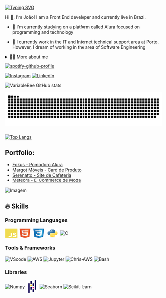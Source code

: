 [![Typing SVG](https://readme-typing-svg.herokuapp.com?font=Edu+TAS+Beginner&pause=1000&color=40A578&random=false&width=435&lines=%E2%9C%B5+Hello+World!+%E2%9C%B5;%E2%9C%B5+I'm+Jo%C3%A3o+and+welcome+%E2%9C%B5)](https://git.io/typing-svg)

<!-- Presentation -->
<p>
  Hi 👋, I'm João! I am a Front End developer and currently live in Brazi.

  - 🌱 I'm currently studying on a platform called Alura focused on programming and technology

  - 🔭 I currently work in the IT and Internet technical support area at Porto. However, I dream of working in the area of ​​Software Engineering
</p>

<!-- Dropdown -->
<details>
  <summary>👨‍💻 More about me</summary>

  - 💬 I am 19 years old, I currently live in São Paulo - SP - Brazil. For a long time, I was able to take a Computer Networks course, which I graduated in 2021. I completed an internship at the same institution where I studied to help with the local Network Infrastructure and, in addition, learn various topics focused on technology such as virtualization of servers with Proxmox and use of operating systems such as Linux and Ubuntu. I currently work in the area of ​​customer service with a focus on technical support in IT and internet, however, I intend to pursue the area of ​​Software Engineering at Faculdade FIAP in São Paulo.

  - ⚡ I really like reading, studying, building a Rubik's Cube, and the coolest thing of all, playing sports! I believe that all our skills influence our professional success, as it is there that we can develop our skills within the job market. \o/
</details>

<!-- Spotify -->
[![spotify-github-profile](https://spotify-github-profile.vercel.app/api/view?uid=31vmjvnxkuldbhimblp4pz2w5ha4&cover_image=true&theme=default&show_offline=false&background_color=121212&interchange=false&bar_color_cover=false)](https://spotify-github-profile.vercel.app/api/view?uid=31vmjvnxkuldbhimblp4pz2w5ha4&redirect=true)

<!-- Links -->
[![Instagram](https://img.shields.io/badge/Instagram-E4405F?style=for-the-badge&logo=instagram&logoColor=white)](https://www.instagram.com/joao.victsa/)
[![LinkedIn](https://img.shields.io/badge/LinkedIn-0077B5?style=for-the-badge&logo=linkedin&logoColor=white)](https://linkedin.com/in/joão-victor-santos-de-sá-472b641b9/)

<!-- GithubStats -->
![VariableBee GitHub stats](https://github-readme-stats.vercel.app/api?username=JoaoSazao&show_icons=true&theme=gotham)

<!-- SnakeIMG -->
<img src="https://raw.githubusercontent.com/platane/snk/output/github-contribution-grid-snake-dark.svg" alt="Snake animation" />

###

[![Top Langs](https://github-readme-stats.vercel.app/api/top-langs/?username=JoaoSazao&show_icons=true&theme=gotham)](https://github.com/anuraghazra/github-readme-stats)

<!-- Portfolio -->
## Portfolio:
- [Fokus - Pomodoro Alura](https://github.com/JoaoSazao/Fokus)
- [Margot Móveis - Card de Produto](https://github.com/JoaoSazao/MargotMoveis)
- [Serenatto - Site de Cafeteria](https://github.com/JoaoSazao/Serenatto)
- [Meteora - E-Commerce de Moda](https://github.com/JoaoSazao/Meteora)

<!-- GIF -->
<p align="left">
  <img align="center" src="https://github.com/VariableBee/VariableBee/assets/77739311/4e9f41af-6b57-49a7-b15a-74322e96b4d7" alt="Imagem">
</p>

## 🔥 Skills
<!-- Skills: Programming Languages -->
  <div style="flex-basis: 48%;">
    <h3>Programming Languages</h3>
    <img align="center" alt="Js" height="30" width="40" src="https://raw.githubusercontent.com/devicons/devicon/master/icons/javascript/javascript-plain.svg">
    <img align="center" alt="HTML" height="30" width="40" src="https://raw.githubusercontent.com/devicons/devicon/master/icons/html5/html5-original.svg">
    <img align="center" alt="CSS" height="30" width="40" src="https://raw.githubusercontent.com/devicons/devicon/master/icons/css3/css3-original.svg">
    <img align="center" alt="Python" height="30" width="40" src="https://raw.githubusercontent.com/devicons/devicon/master/icons/python/python-original.svg">
    <img align="center" alt="C" height="30" width="40" src="https://cdn.jsdelivr.net/gh/devicons/devicon/icons/c/c-original.svg">
  </div>
  
  <!-- Skills: Tools & Frameworks -->
  <div style="flex-basis: 48%;">
    <h3>Tools & Frameworks</h3>
    <img align="center" alt="VScode" height="30" width="40" src="https://cdn.jsdelivr.net/gh/devicons/devicon/icons/vscode/vscode-original.svg">
    <img align="center" alt="AWS" height="30" width="40" src="https://cdn.jsdelivr.net/gh/devicons/devicon/icons/amazonwebservices/amazonwebservices-original.svg">
    <img align="center" alt="Jupyter" height="30" width="40" src="https://cdn.jsdelivr.net/gh/devicons/devicon/icons/jupyter/jupyter-original.svg">
    <img align="center" alt="Chris-AWS" height="30" width="40" src="https://cdn.jsdelivr.net/gh/devicons/devicon/icons/git/git-original.svg">
    <img align="center" alt="Bash" height="30" width="40" src="https://cdn.jsdelivr.net/gh/devicons/devicon/icons/bash/bash-original.svg">
  </div>
  
  <!-- Skills: Libraries -->
  <div style="flex-basis: 48%;">
    <h3>Libraries</h3>
    <img align="center" alt="Numpy" height="30" width="40" src="https://cdn.jsdelivr.net/gh/devicons/devicon/icons/numpy/numpy-original.svg">
    <img align="center" alt="Pandas" src="https://raw.githubusercontent.com/devicons/devicon/2ae2a900d2f041da66e950e4d48052658d850630/icons/pandas/pandas-original.svg" alt="pandas" width="40" height="40"/>
    <img align="center" alt="Seaborn" src="https://seaborn.pydata.org/_images/logo-mark-lightbg.svg" alt="seaborn" width="40" height="40"/>
    <img align="center" alt="Scikit-learn" src="https://upload.wikimedia.org/wikipedia/commons/0/05/Scikit_learn_logo_small.svg" alt="scikit_learn" width="40" height="40"/>
  </div>
